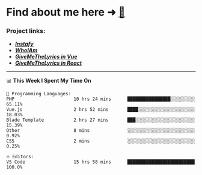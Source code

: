 # Find about me here ➜ [🧑](https://pauabella.dev)

### Project links:
- ***[Instafy](https://instafy.me)***
- ***[WhoIAm](https://pauabella.dev)***
- ***[GiveMeTheLyrics in Vue](https://lyrics.pauabella.dev)***
- ***[GiveMeTheLyrics in React](https://pauabella.dev/GiveMeTheLyrics)***

---
<!--START_SECTION:waka-->
📊 **This Week I Spent My Time On** 

```text
💬 Programming Languages: 
PHP                      10 hrs 24 mins      ████████████████░░░░░░░░░   65.11% 
Vue.js                   2 hrs 52 mins       ████░░░░░░░░░░░░░░░░░░░░░   18.03% 
Blade Template           2 hrs 27 mins       ███░░░░░░░░░░░░░░░░░░░░░░   15.39% 
Other                    8 mins              ░░░░░░░░░░░░░░░░░░░░░░░░░   0.92% 
CSS                      2 mins              ░░░░░░░░░░░░░░░░░░░░░░░░░   0.25%

🔥 Editors: 
VS Code                  15 hrs 58 mins      █████████████████████████   100.0%

```


<!--END_SECTION:waka-->
